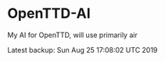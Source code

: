 # OpenTTD-AI
My AI for OpenTTD, will use primarily air

Latest backup: Sun Aug 25 17:08:02 UTC 2019
